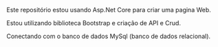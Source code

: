 Este repositório estou usando Asp.Net Core para criar uma pagina Web.

Estou utilizando biblioteca Bootstrap e criação de API e Crud. 

Conectando com o banco de dados MySql (banco de dados relacional).

